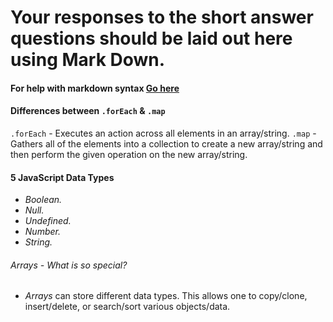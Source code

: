 # Your responses to the short answer questions should be laid out here using Mark Down.

#### For help with markdown syntax [Go here](https://github.com/adam-p/markdown-here/wiki/Markdown-Cheatsheet)

#### Differences between `.forEach` & `.map`

`.forEach` - Executes an action across all elements in an array/string. `.map` -
Gathers all of the elements into a collection to create a new array/string and
then perform the given operation on the new array/string.

#### 5 JavaScript Data Types

* _Boolean._
* _Null._
* _Undefined._
* _Number._
* _String._

###### Arrays - What is so special?

* _Arrays_ can store different data types. This allows one to copy/clone,
  insert/delete, or search/sort various objects/data.
